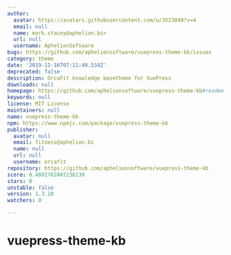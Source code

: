 ```yaml
---
author:
  avatar: https://avatars.githubusercontent.com/u/3523840?v=4
  email: null
  name: mark.stacey@aphelion.bi>
  url: null
  username: AphelionSoftware
bugs: https://github.com/aphelionsoftware/vuepress-theme-kb/issues
category: theme
date: '2019-11-16T07:11:40.534Z'
deprecated: false
description: OrcaFit knowledge basetheme for VuePress
downloads: null
homepage: https://github.com/aphelionsoftware/vuepress-theme-kb#readme
keywords: null
license: MIT License
maintainers: null
name: vuepress-theme-kb
npm: https://www.npmjs.com/package/vuepress-theme-kb
publisher:
  avatar: null
  email: fitness@aphelion.bi
  name: null
  url: null
  username: orcafit
repository: https://github.com/aphelionsoftware/vuepress-theme-kb
score: 0.4892762407236139
stars: 0
unstable: false
version: 1.3.10
watchers: 0

---
```


# vuepress-theme-kb
 
